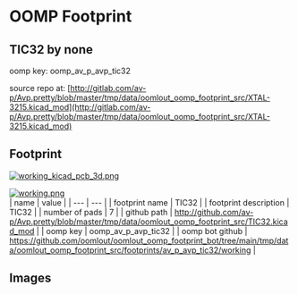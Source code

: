 # OOMP Footprint  
## TIC32  by none  
  
oomp key: oomp_av_p_avp_tic32  
  
source repo at: [http://gitlab.com/av-p/Avp.pretty/blob/master/tmp/data/oomlout_oomp_footprint_src/XTAL-3215.kicad_mod](http://gitlab.com/av-p/Avp.pretty/blob/master/tmp/data/oomlout_oomp_footprint_src/XTAL-3215.kicad_mod)  
## Footprint  
  
[![working_kicad_pcb_3d.png](working_kicad_pcb_3d_600.png)](working_kicad_pcb_3d.png)  
  
[![working.png](working_600.png)](working.png)  
| name | value | 
| --- | --- | 
| footprint name | TIC32 | 
| footprint description | TIC32 | 
| number of pads | 7 | 
| github path | http://github.com/av-p/Avp.pretty/blob/master/tmp/data/oomlout_oomp_footprint_src/TIC32.kicad_mod | 
| oomp key | oomp_av_p_avp_tic32 | 
| oomp bot github | https://github.com/oomlout/oomlout_oomp_footprint_bot/tree/main/tmp/data/oomlout_oomp_footprint_src/footprints/av_p_avp_tic32/working | 
## Images  
